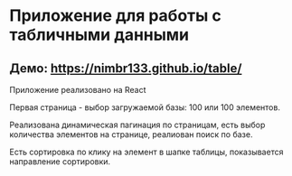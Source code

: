 # Приложение для работы с табличными данными
## Демо: https://nimbr133.github.io/table/

Приложение реализовано на React

Первая страница - выбор загружаемой базы: 100 или 100 элементов.

Реализована динамическая пагинация по страницам, есть выбор количества элементов на странице, реалиован поиск по базе.

Есть сортировка по клику на элемент в шапке таблицы, показывается направление сортировки.